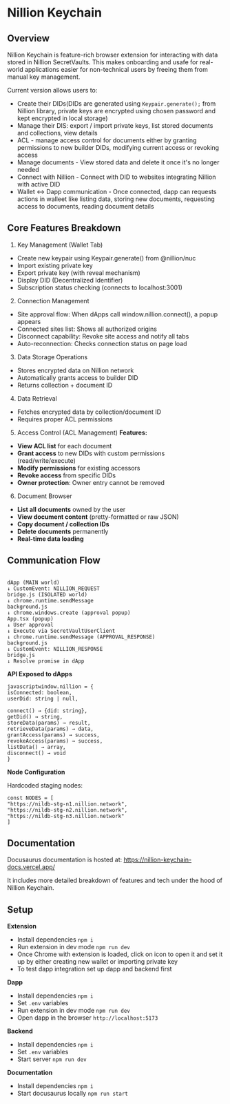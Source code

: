 # Nillion Keychain

## Overview

Nillion Keychain is feature-rich browser extension for interacting with data stored in Nillion SecretVaults. This makes onboarding and usafe for real-world applications easier for non-technical users by freeing them from manual key management.

Current version allows users to:

- Create their DIDs(DIDs are generated using `Keypair.generate();` from Nillion library, private keys are encrypted using chosen password and kept encrypted in local storage)
- Manage their DIS: export / import private keys, list stored documents and collections, view details
- ACL - manage access control for documents either by granting permissions to new builder DIDs, modifying current access or revoking access
- Manage documents - View stored data and delete it once it's no longer needed
- Connect with Nillion - Connect with DID to websites integrating Nillion with active DID
- Wallet <-> Dapp communication - Once connected, dapp can requests actions in walleet like listing data, storing new documents, requesting access to documents, reading document details

## Core Features Breakdown

1. Key Management (Wallet Tab)

- Create new keypair using Keypair.generate() from @nillion/nuc
- Import existing private key
- Export private key (with reveal mechanism)
- Display DID (Decentralized Identifier)
- Subscription status checking (connects to localhost:3001)

2. Connection Management

- Site approval flow: When dApps call window.nillion.connect(), a popup appears
- Connected sites list: Shows all authorized origins
- Disconnect capability: Revoke site access and notify all tabs
- Auto-reconnection: Checks connection status on page load

3. Data Storage Operations

- Stores encrypted data on Nillion network
- Automatically grants access to builder DID
- Returns collection + document ID

4. Data Retrieval

- Fetches encrypted data by collection/document ID
- Requires proper ACL permissions

5. Access Control (ACL Management)
   **Features:**

- **View ACL list** for each document
- **Grant access** to new DIDs with custom permissions (read/write/execute)
- **Modify permissions** for existing accessors
- **Revoke access** from specific DIDs
- **Owner protection**: Owner entry cannot be removed

6. Document Browser

- **List all documents** owned by the user
- **View document content** (pretty-formatted or raw JSON)
- **Copy document / collection IDs**
- **Delete documents** permanently
- **Real-time data loading**

## Communication Flow

```

dApp (MAIN world)
↓ CustomEvent: NILLION_REQUEST
bridge.js (ISOLATED world)
↓ chrome.runtime.sendMessage
background.js
↓ chrome.windows.create (approval popup)
App.tsx (popup)
↓ User approval
↓ Execute via SecretVaultUserClient
↓ chrome.runtime.sendMessage (APPROVAL_RESPONSE)
background.js
↓ CustomEvent: NILLION_RESPONSE
bridge.js
↓ Resolve promise in dApp
```

**API Exposed to dApps**

```
javascriptwindow.nillion = {
isConnected: boolean,
userDid: string | null,

connect() → {did: string},
getDid() → string,
storeData(params) → result,
retrieveData(params) → data,
grantAccess(params) → success,
revokeAccess(params) → success,
listData() → array,
disconnect() → void
}
```

**Node Configuration**

Hardcoded staging nodes:

```
const NODES = [
"https://nildb-stg-n1.nillion.network",
"https://nildb-stg-n2.nillion.network",
"https://nildb-stg-n3.nillion.network"
]
```

## Documentation

Docusaurus documentation is hosted at: https://nillion-keychain-docs.vercel.app/

It includes more detailed breakdown of features and tech under the hood of Nillion Keychain.

## Setup

**Extension**

- Install dependencies `npm i`
- Run extension in dev mode `npm run dev`
- Once Chrome with extension is loaded, click on icon to open it and set it up by either creating new wallet or importing private key
- To test dapp integration set up dapp and backend first

**Dapp**

- Install dependencies `npm i`
- Set `.env` variables
- Run extension in dev mode `npm run dev`
- Open dapp in the browser `http://localhost:5173`

**Backend**

- Install dependencies `npm i`
- Set `.env` variables
- Start server `npm run dev`

**Documentation**

- Install dependencies `npm i`
- Start docusaurus locally `npm run start`

```

```

```

```
